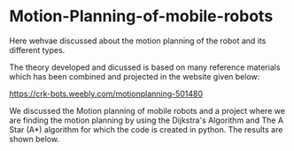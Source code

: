 # Motion-Planning-of-mobile-robots

Here wehvae discussed about the motion planning of the robot and its different types.

The  theory developed and dicussed is based on many reference materials which has been combined and projected in the website given below: 

https://crk-bots.weebly.com/motionplanning-501480

We discussed the 
Motion planning of mobile robots and a project where  we are finding the motion planning by using the Dijkstra's Algorithm and The A Star (A*) algorithm for 
which the code is created in python. The results are shown below.



